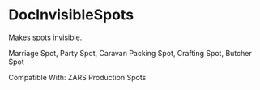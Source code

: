 # DocInvisibleSpots

Makes spots invisible.

Marriage Spot, Party Spot, Caravan Packing Spot, Crafting Spot, Butcher Spot

Compatible With:
	ZARS Production Spots